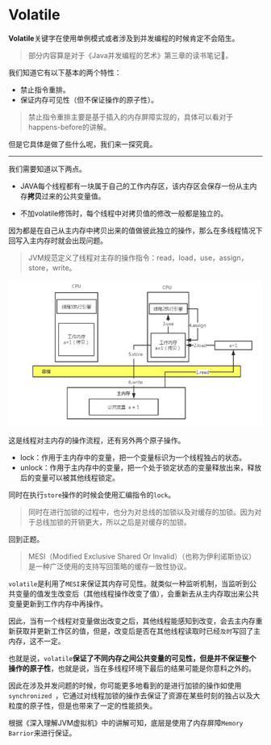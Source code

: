 # Volatile 

**Volatile**关键字在使用单例模式或者涉及到并发编程的时候肯定不会陌生。

> 部分内容算是对于《Java并发编程的艺术》第三章的读书笔记:dog:。

我们知道它有以下基本的两个特性：


- 禁止指令重排。
- 保证内存可见性（但不保证操作的原子性）。

> 禁止指令重排主要是基于插入的内存屏障实现的，具体可以看对于happens-before的讲解。


但是它具体是做了些什么呢，我们来一探究竟。

---



我们需要知道以下两点。

- JAVA每个线程都有一块属于自己的工作内存区，该内存区会保存一份从主内存**拷贝**过来的公共变量值。

- 不加volatile修饰时，每个线程中对拷贝值的修改一般都是独立的。

因为都是在自己从主内存中拷贝出来的值做彼此独立的操作，那么在多线程情况下回写入主内存时就会出现问题。

> JVM规范定义了线程对主存的操作指令：read，load，use，assign，store，write。

![](_media\20190819-01.png)

这是线程对主内存的操作流程，还有另外两个原子操作。

- lock：作用于主内存中的变量，把一个变量标识为一个线程独占的状态。
- unlock：作用于主内存中的变量，把一个处于锁定状态的变量释放出来，释放后的变量可以被其他线程锁定。

同时在执行`store`操作的时候会使用汇编指令的`lock`。

> 同时在进行加锁的过程中，也分为对总线的加锁以及对缓存的加锁。因为对于总线加锁的开销更大，所以之后是对缓存的加锁。

回到正题。

> MESI（Modified Exclusive Shared Or Invalid）（也称为伊利诺斯协议）是一种广泛使用的支持写回策略的缓存一致性协议。

`volatile`是利用了`MESI`来保证其内存可见性。就类似一种监听机制，当监听到公共变量的值发生改变后（其他线程操作改变了值），会重新去从主内存取出来公共变量更新到工作内存中再操作。

因此，当有一个线程对变量做出改变之后，其他线程能感知到改变，会去主内存重新获取并更新工作区的值，但是，改变后是否在其他线程读取时已经`及时`写回了主内存，这不一定。

也就是说，`volatile`**保证了不同内存之间公共变量的可见性，但是并不保证整个操作的原子性**，也就是说，当在多线程环境下最后的结果可能是你意料之外的。

因此在涉及并发问题的时候，你可能更多地看到的是进行加锁的操作如使用`synchronized `，它通过对线程加锁的操作去保证了资源在某些时刻的独占以及大粒度的原子性，但是也带来了一定的性能损失。

根据《深入理解JVM虚拟机》中的讲解可知，底层是使用了内存屏障`Memory Barrior`来进行保证。